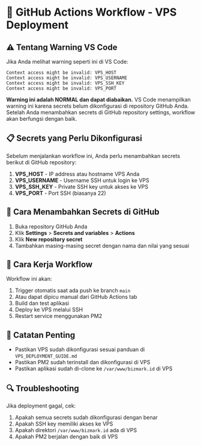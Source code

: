 # 🔧 GitHub Actions Workflow - VPS Deployment

## ⚠️ Tentang Warning VS Code

Jika Anda melihat warning seperti ini di VS Code:
```
Context access might be invalid: VPS_HOST
Context access might be invalid: VPS_USERNAME
Context access might be invalid: VPS_SSH_KEY
Context access might be invalid: VPS_PORT
```

**Warning ini adalah NORMAL dan dapat diabaikan.** VS Code menampilkan warning ini karena secrets belum dikonfigurasi di repository GitHub Anda. Setelah Anda menambahkan secrets di GitHub repository settings, workflow akan berfungsi dengan baik.

## 📋 Secrets yang Perlu Dikonfigurasi

Sebelum menjalankan workflow ini, Anda perlu menambahkan secrets berikut di GitHub repository:

1. **VPS_HOST** - IP address atau hostname VPS Anda
2. **VPS_USERNAME** - Username SSH untuk login ke VPS
3. **VPS_SSH_KEY** - Private SSH key untuk akses ke VPS
4. **VPS_PORT** - Port SSH (biasanya 22)

## 🔐 Cara Menambahkan Secrets di GitHub

1. Buka repository GitHub Anda
2. Klik **Settings** > **Secrets and variables** > **Actions**
3. Klik **New repository secret**
4. Tambahkan masing-masing secret dengan nama dan nilai yang sesuai

## 🚀 Cara Kerja Workflow

Workflow ini akan:
1. Trigger otomatis saat ada push ke branch `main`
2. Atau dapat dipicu manual dari GitHub Actions tab
3. Build dan test aplikasi
4. Deploy ke VPS melalui SSH
5. Restart service menggunakan PM2

## 📝 Catatan Penting

- Pastikan VPS sudah dikonfigurasi sesuai panduan di `VPS_DEPLOYMENT_GUIDE.md`
- Pastikan PM2 sudah terinstall dan dikonfigurasi di VPS
- Pastikan aplikasi sudah di-clone ke `/var/www/bizmark.id` di VPS

## 🔍 Troubleshooting

Jika deployment gagal, cek:
1. Apakah semua secrets sudah dikonfigurasi dengan benar
2. Apakah SSH key memiliki akses ke VPS
3. Apakah direktori `/var/www/bizmark.id` ada di VPS
4. Apakah PM2 berjalan dengan baik di VPS
